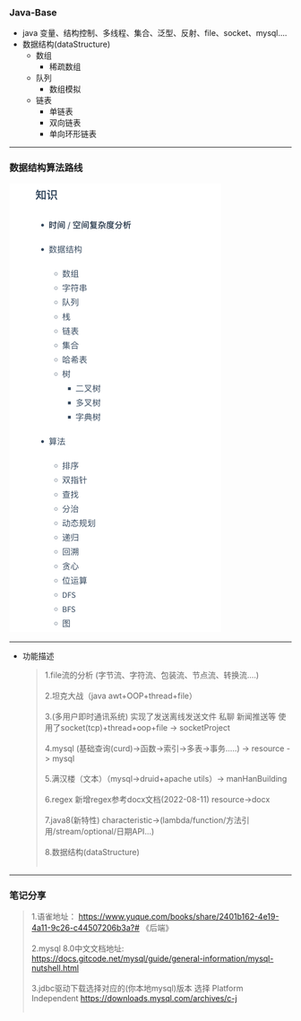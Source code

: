 ### Java-Base
- java 变量、结构控制、多线程、集合、泛型、反射、file、socket、mysql....
- 数据结构(dataStructure)
    - 数组
        - 稀疏数组
    - 队列
        - 数组模拟 
    - 链表
        - 单链表
        - 双向链表
        - 单向环形链表
        

<hr>
    
### 数据结构算法路线
<code><img alt="img.png" height="801" src="src/main/resources/static/img.png" width="378"/></code>

<hr>

* 功能描述 

  > 1.file流的分析 (字节流、字符流、包装流、节点流、转换流....) <br><br>
  > 2.坦克大战（java awt+OOP+thread+file）<br><br>
  > 3.(多用户即时通讯系统) 实现了发送离线发送文件 私聊 新闻推送等 使用了socket(tcp)+thread+oop+file -> socketProject <br><br>
  > 4.mysql (基础查询(curd)->函数->索引->多表->事务.....) -> resource -> mysql <br><br>
  > 5.满汉楼（文本）（mysql->druid+apache utils）-> manHanBuilding <br><br>
  > 6.regex 新增regex参考docx文档(2022-08-11) resource->docx <br><br>
  > 7.java8(新特性) characteristic->(lambda/function/方法引用/stream/optional/日期API...) <br><br>
  > 8.数据结构(dataStructure) <br><br>

[//]: # (  > 8.2022/08/23数据结构算法开始 )

<hr>  

### 笔记分享
> 1.语雀地址： https://www.yuque.com/books/share/2401b162-4e19-4a11-9c26-c44507206b3a?# 《后端》<br><br>
> 2.mysql 8.0中文文档地址: https://docs.gitcode.net/mysql/guide/general-information/mysql-nutshell.html <br><br>
> 3.jdbc驱动下载选择对应的(你本地mysql)版本 选择 Platform Independent https://downloads.mysql.com/archives/c-j <br><br>

